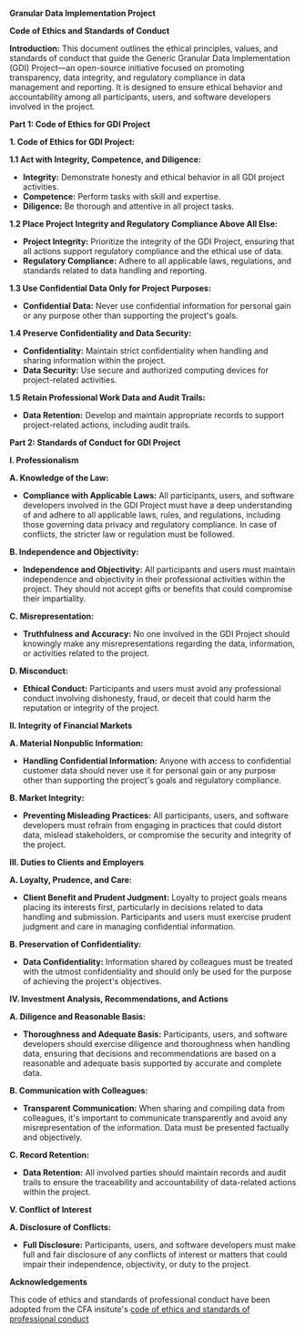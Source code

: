 **Granular Data Implementation Project**

**Code of Ethics and Standards of Conduct**

**Introduction:**
This document outlines the ethical principles, values, and standards of conduct that guide the Generic Granular Data Implementation (GDI) Project—an open-source initiative focused on promoting transparency, data integrity, and regulatory compliance in data management and reporting. It is designed to ensure ethical behavior and accountability among all participants, users, and software developers involved in the project.

**Part 1: Code of Ethics for GDI Project**

**1. Code of Ethics for GDI Project:**

**1.1 Act with Integrity, Competence, and Diligence:**

- **Integrity:** Demonstrate honesty and ethical behavior in all GDI project activities.
- **Competence:** Perform tasks with skill and expertise.
- **Diligence:** Be thorough and attentive in all project tasks.

**1.2 Place Project Integrity and Regulatory Compliance Above All Else:**

- **Project Integrity:** Prioritize the integrity of the GDI Project, ensuring that all actions support regulatory compliance and the ethical use of data.
- **Regulatory Compliance:** Adhere to all applicable laws, regulations, and standards related to data handling and reporting.

**1.3 Use Confidential Data Only for Project Purposes:**

- **Confidential Data:** Never use confidential information for personal gain or any purpose other than supporting the project's goals.

**1.4 Preserve Confidentiality and Data Security:**

- **Confidentiality:** Maintain strict confidentiality when handling and sharing information within the project.
- **Data Security:** Use secure and authorized computing devices for project-related activities.

**1.5 Retain Professional Work Data and Audit Trails:**

- **Data Retention:** Develop and maintain appropriate records to support project-related actions, including audit trails.

**Part 2: Standards of Conduct for GDI Project**

**I. Professionalism**

**A. Knowledge of the Law:**

- **Compliance with Applicable Laws:** All participants, users, and software developers involved in the GDI Project must have a deep understanding of and adhere to all applicable laws, rules, and regulations, including those governing data privacy and regulatory compliance. In case of conflicts, the stricter law or regulation must be followed.

**B. Independence and Objectivity:**

- **Independence and Objectivity:** All participants and users must maintain independence and objectivity in their professional activities within the project. They should not accept gifts or benefits that could compromise their impartiality.

**C. Misrepresentation:**

- **Truthfulness and Accuracy:** No one involved in the GDI Project should knowingly make any misrepresentations regarding the data, information, or activities related to the project.

**D. Misconduct:**

- **Ethical Conduct:** Participants and users must avoid any professional conduct involving dishonesty, fraud, or deceit that could harm the reputation or integrity of the project.

**II. Integrity of Financial Markets**

**A. Material Nonpublic Information:**

- **Handling Confidential Information:** Anyone with access to confidential customer data should never use it for personal gain or any purpose other than supporting the project's goals and regulatory compliance.

**B. Market Integrity:**

- **Preventing Misleading Practices:** All participants, users, and software developers must refrain from engaging in practices that could distort data, mislead stakeholders, or compromise the security and integrity of the project.

**III. Duties to Clients and Employers**

**A. Loyalty, Prudence, and Care:**

- **Client Benefit and Prudent Judgment:** Loyalty to project goals means placing its interests first, particularly in decisions related to data handling and submission. Participants and users must exercise prudent judgment and care in managing confidential information.

**B. Preservation of Confidentiality:**

- **Data Confidentiality:** Information shared by colleagues must be treated with the utmost confidentiality and should only be used for the purpose of achieving the project's objectives.

**IV. Investment Analysis, Recommendations, and Actions**

**A. Diligence and Reasonable Basis:**

- **Thoroughness and Adequate Basis:** Participants, users, and software developers should exercise diligence and thoroughness when handling data, ensuring that decisions and recommendations are based on a reasonable and adequate basis supported by accurate and complete data.

**B. Communication with Colleagues:**

- **Transparent Communication:** When sharing and compiling data from colleagues, it's important to communicate transparently and avoid any misrepresentation of the information. Data must be presented factually and objectively.

**C. Record Retention:**

- **Data Retention:** All involved parties should maintain records and audit trails to ensure the traceability and accountability of data-related actions within the project.

**V. Conflict of Interest**

**A. Disclosure of Conflicts:**

- **Full Disclosure:** Participants, users, and software developers must make full and fair disclosure of any conflicts of interest or matters that could impair their independence, objectivity, or duty to the project.

**Acknowledgements**

This code of ethics and standards of professional conduct have been adopted from the CFA insitute's [code of ethics and standards of professional conduct](https://www.cfainstitute.org/-/media/documents/code/code-ethics-standards/code-of-ethics-standards-professional-conduct.ashx)
